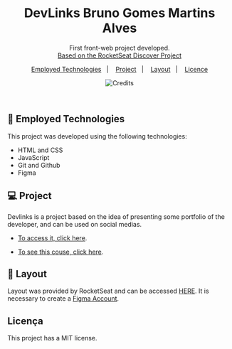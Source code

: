 <h1 align="center"> DevLinks Bruno Gomes Martins Alves </h1>

<p align="center">
First front-web project developed. <br/>
<a href="https://lp.rocketseat.com.br/devlinks/inscricao?utm_source=github&utm_medium=descricao&utm_campaign=capture-devlinks&utm_term=organic&utm_content=descricao-github-mayk-brito">Based on the RocketSeat Discover Project</a>
</p>

<p align="center">
  <a href="#-tecnologias">Employed Technologies</a>&nbsp;&nbsp;&nbsp;|&nbsp;&nbsp;&nbsp;
  <a href="#-projeto">Project</a>&nbsp;&nbsp;&nbsp;|&nbsp;&nbsp;&nbsp;
  <a href="#-layout">Layout</a>&nbsp;&nbsp;&nbsp;|&nbsp;&nbsp;&nbsp;
  <a href="#memo-licença">Licence</a>
</p>

<p align="center">
  <img alt="Credits" src=".github/cover.jpg">
</p>

<br>

## 🚀 Employed Technologies

This project was developed using the following technologies:

- HTML and CSS
- JavaScript
- Git and Github
- Figma

## 💻 Project

Devlinks is a project based on the idea of presenting some portfolio of the developer, and can be used on social medias.

- [To access it, click here](https://maykbrito.github.io/devlinks).

- [To see this couse, click here](https://lp.rocketseat.com.br/devlinks/inscricao?utm_source=github&utm_medium=descricao&utm_campaign=capture-devlinks&utm_term=organic&utm_content=descricao-github-mayk-brito).

## 🔖 Layout

Layout was provided by RocketSeat and can be accessed [HERE](https://www.figma.com/community/file/1187422022288947321). It is necessary to create a [Figma Account](https://figma.com).

## Licença

This project has a MIT license.
